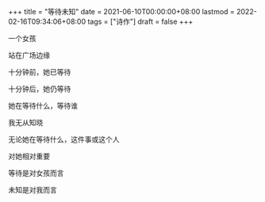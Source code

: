 +++
title = "等待未知"
date = 2021-06-10T00:00:00+08:00
lastmod = 2022-02-16T09:34:06+08:00
tags = ["诗作"]
draft = false
+++

一个女孩

站在广场边缘

十分钟前，她已等待

十分钟后，她仍等待

她在等待什么，等待谁

我无从知晓

无论她在等待什么，这件事或这个人

对她相对重要

等待是对女孩而言

未知是对我而言